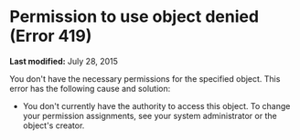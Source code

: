 
# Permission to use object denied (Error 419)

 **Last modified:** July 28, 2015

You don't have the necessary permissions for the specified object. This error has the following cause and solution:




- You don't currently have the authority to access this object. To change your permission assignments, see your system administrator or the object's creator.
    

